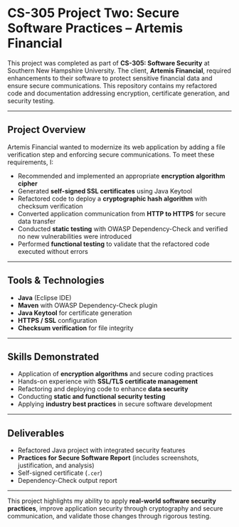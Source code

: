 #  CS-305 Project Two: Secure Software Practices – Artemis Financial  

This project was completed as part of **CS-305: Software Security** at Southern New Hampshire University. The client, **Artemis Financial**, required enhancements to their software to protect sensitive financial data and ensure secure communications. This repository contains my refactored code and documentation addressing encryption, certificate generation, and security testing.  

---

##  Project Overview  
Artemis Financial wanted to modernize its web application by adding a file verification step and enforcing secure communications. To meet these requirements, I:  

- Recommended and implemented an appropriate **encryption algorithm cipher**  
- Generated **self-signed SSL certificates** using Java Keytool  
- Refactored code to deploy a **cryptographic hash algorithm** with checksum verification  
- Converted application communication from **HTTP to HTTPS** for secure data transfer  
- Conducted **static testing** with OWASP Dependency-Check and verified no new vulnerabilities were introduced  
- Performed **functional testing** to validate that the refactored code executed without errors  

---

##  Tools & Technologies  
- **Java** (Eclipse IDE)  
- **Maven** with OWASP Dependency-Check plugin  
- **Java Keytool** for certificate generation  
- **HTTPS / SSL** configuration  
- **Checksum verification** for file integrity  

---

##  Skills Demonstrated  
- Application of **encryption algorithms** and secure coding practices  
- Hands-on experience with **SSL/TLS certificate management**  
- Refactoring and deploying code to enhance **data security**  
- Conducting **static and functional security testing**  
- Applying **industry best practices** in secure software development  

---

## Deliverables  
- Refactored Java project with integrated security features  
- **Practices for Secure Software Report** (includes screenshots, justification, and analysis)  
- Self-signed certificate (`.cer`)  
- Dependency-Check output report  

---

 This project highlights my ability to apply **real-world software security practices**, improve application security through cryptography and secure communication, and validate those changes through rigorous testing.  

